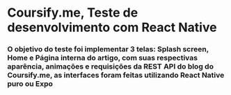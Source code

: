 # Coursify.me, Teste de desenvolvimento com React Native

### O objetivo do teste foi implementar 3 telas: Splash screen, Home e Página interna do artigo, com suas respectivas aparência, animações e requisições da REST API do blog do Coursify.me, as interfaces foram feitas utilizando React Native puro ou Expo
